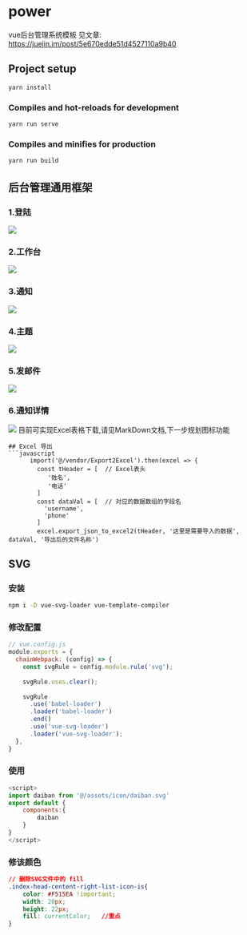 # power
vue后台管理系统模板
见文章: https://juejin.im/post/5e670edde51d4527110a9b40
## Project setup
```
yarn install
```

### Compiles and hot-reloads for development
```
yarn run serve
```

### Compiles and minifies for production
```
yarn run build
```
## 后台管理通用框架
### 1.登陆
![](https://github.com/cgq001/admin-menu/tree/2.0/image/login.png)
### 2.工作台
![](https://github.com/cgq001/admin-menu/tree/2.0/image/1.png)
### 3.通知
![](https://github.com/cgq001/admin-menu/tree/2.0/image/2.png)
### 4.主题
![](https://github.com/cgq001/admin-menu/tree/2.0/image/3.png)
### 5.发邮件
![](https://github.com/cgq001/admin-menu/tree/2.0/image/4.png)
### 6.通知详情
![](https://github.com/cgq001/admin-menu/tree/2.0/image/5.png)
目前可实现Excel表格下载,请见MarkDown文档,下一步规划图标功能


```
## Excel 导出
```javascript
      import('@/vendor/Export2Excel').then(excel => {
        const tHeader = [  // Excel表头
           '姓名',
           '电话'
        ]
        const dataVal = [  // 对应的数据数组的字段名
          'username',
          'phone'
        ]
        excel.export_json_to_excel2(tHeader, '这里是需要导入的数据', dataVal, '导出后的文件名称')
```
## SVG
### 安装
```bash
npm i -D vue-svg-loader vue-template-compiler
```
### 修改配置
```javascript
// vue.config.js
module.exports = {
  chainWebpack: (config) => {
    const svgRule = config.module.rule('svg');
 
    svgRule.uses.clear();
 
    svgRule
      .use('babel-loader')
      .loader('babel-loader')
      .end()
      .use('vue-svg-loader')
      .loader('vue-svg-loader');
  },
}
```
### 使用
```javascript
<script>
import daiban from '@/assets/icon/daiban.svg'
export default {
    components:{
        daiban
    }
}
</script>
```
### 修该颜色
```css
// 删除SVG文件中的 fill 
.index-head-centent-right-list-icon-is{
    color: #F515EA !important;
    width: 20px;
    height: 22px;
    fill: currentColor;   //重点
}
```